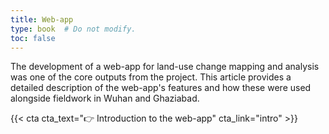 ```yaml
---
title: Web-app
type: book  # Do not modify.
toc: false
---
```


The development of a web-app for land-use change mapping and analysis was one of the core outputs from the project. This article provides a detailed description of the web-app's features and how these were used alongside fieldwork in Wuhan and Ghaziabad.

{{< cta cta_text="👉 Introduction to the web-app" cta_link="intro" >}}